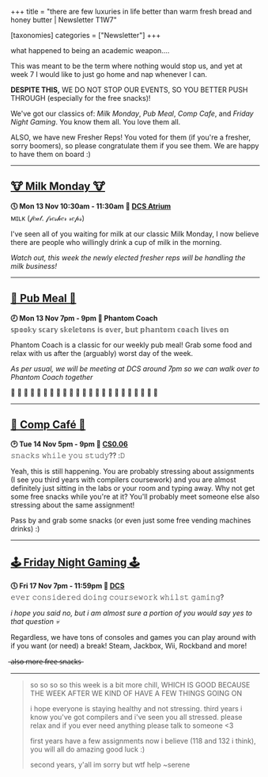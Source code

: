 +++
title = "there are few luxuries in life better than warm fresh bread and honey butter | Newsletter T1W7"


[taxonomies]
categories = ["Newsletter"]
+++

what happened to being an academic weapon....

<!-- more -->

This was meant to be the term where nothing would stop us, and yet at week 7 I would like to just go home and nap whenever I can.

**DESPITE THIS,** WE DO NOT STOP OUR EVENTS, SO YOU BETTER PUSH THROUGH (especially for the free snacks)!

We've got our classics of: *Milk Monday*, *Pub Meal*, *Comp Cafe*, and *Friday Night Gaming*. You know them all. You love them all. 

ALSO, we have new Fresher Reps! You voted for them (if you're a fresher, sorry boomers), so please congratulate them if you see them. We are happy to have them on board :)
***

## **[🐮 Milk Monday 🐮](https://uwcs.co.uk/events/t1/w7/milk/)**
**🕔 Mon 13 Nov 10:30am - 11:30am  📍 [DCS Atrium](https://campus.warwick.ac.uk//search/623c8858421e6f5928c0c78f)**  
ᴍɪʟᴋ (𝒻𝑒𝒶𝓉. 𝒻𝓇𝑒𝓈𝒽𝑒𝓇 𝓇𝑒𝓅𝓈)

I've seen all of you waiting for milk at our classic Milk Monday, I now believe there are people who willingly drink a cup of milk in the morning.

*Watch out, this week the newly elected fresher reps will be handling the milk business!*
***

## **[🍲 Pub Meal 🍲](https://uwcs.co.uk/events/t1/w7/pub/)**
**🕗 Mon 13 Nov 7pm - 9pm  📍 Phantom Coach**  
𝕤𝕡𝕠𝕠𝕜𝕪 𝕤𝕔𝕒𝕣𝕪 𝕤𝕜𝕖𝕝𝕖𝕥𝕠𝕟𝕤 𝕚𝕤 𝕠𝕧𝕖𝕣, 𝕓𝕦𝕥 𝕡𝕙𝕒𝕟𝕥𝕠𝕞 𝕔𝕠𝕒𝕔𝕙 𝕝𝕚𝕧𝕖𝕤 𝕠𝕟

Phantom Coach is a classic for our weekly pub meal! Grab some food and relax with us after the (arguably) worst day of the week.

*As per usual, we will be meeting at DCS around 7pm so we can walk over to Phantom Coach together*

👻 👻 👻 👻 👻 👻 👻 👻 👻 👻 👻 👻 👻 👻 👻 👻 👻 👻 👻 👻 👻 👻 👻
***

## **[🍵 Comp Café 🍵](https://uwcs.co.uk/events/t1/w7/compcafe/)**
**🕑 Tue 14 Nov 5pm - 9pm  📍 [CS0.06](https://campus.warwick.ac.uk//search/623c888a421e6f5928c0d038)**  
𝚜𝚗𝚊𝚌𝚔𝚜 𝚠𝚑𝚒𝚕𝚎 𝚢𝚘𝚞 𝚜𝚝𝚞𝚍𝚢?? :𝙳

Yeah, this is still happening. You are probably stressing about assignments (I see you third years with compilers coursework) and you are almost definitely just sitting in the labs or your room and typing away. Why not get some free snacks while you're at it? You'll probably meet someone else also stressing about the same assignment!

Pass by and grab some snacks (or even just some free vending machines drinks) :)
***


## **[🕹️ Friday Night Gaming 🕹️](https://uwcs.co.uk/events/t1/w7/fng/)**
**🕔 Fri 17 Nov 7pm - 11:59pm  📍 [DCS](https://campus.warwick.ac.uk/search/623c8858421e6f5928c0c78f)**  
𝚎𝚟𝚎𝚛 𝚌𝚘𝚗𝚜𝚒𝚍𝚎𝚛𝚎𝚍 𝚍𝚘𝚒𝚗𝚐 𝚌𝚘𝚞𝚛𝚜𝚎𝚠𝚘𝚛𝚔 𝚠𝚑𝚒𝚕𝚜𝚝 𝚐𝚊𝚖𝚒𝚗𝚐?

*i hope you said no, but i am almost sure a portion of you would say yes to that question 💀*

Regardless, we have tons of consoles and games you can play around with if you want (or need) a break! Steam, Jackbox, Wii, Rockband and more!

 ̶a̶l̶s̶o̶ ̶m̶o̶r̶e̶ ̶f̶r̶e̶e̶ ̶s̶n̶a̶c̶k̶s̶
***

>so so so so this week is a bit more chill, WHICH IS GOOD BECAUSE THE WEEK AFTER WE KIND OF HAVE A FEW THINGS GOING ON
>
>i hope everyone is staying healthy and not stressing. third years i know you've got compilers and i've seen you all stressed. please relax and if you ever need anything please talk to someone <3
>
>first years have a few assignments now i believe (118 and 132 i think), you will all do amazing good luck :)
>
>second years, y'all im sorry but wtf help ~serene
